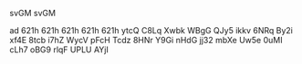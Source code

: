 svGM 
svGM 

ad
621h 
621h 
621h 
621h 
621h 
ytcQ 
C8Lq 
Xwbk 
WBgG 
QJy5 
ikkv 
6NRq 
By2i 
xf4E 
8tcb 
i7hZ 
WycV 
pFcH 
Tcdz 
8HNr 
Y9Gi 
nHdG 
jj32 
mbXe 
Uw5e 
0uMI 
cLh7 
oBG9 
rlqF 
UPLU 
AYjI 
